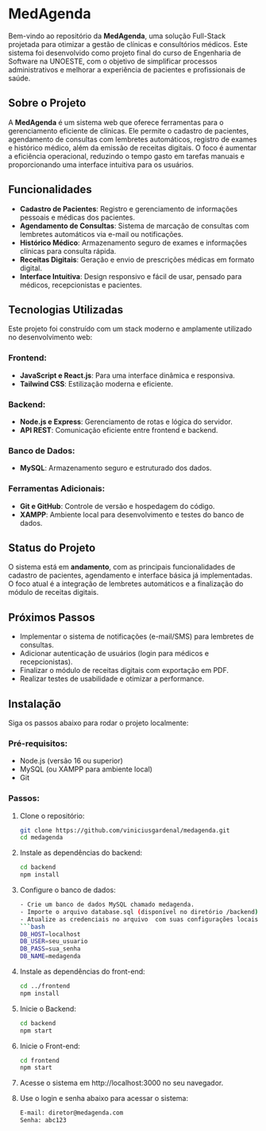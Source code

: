 # MedAgenda

Bem-vindo ao repositório da **MedAgenda**, uma solução Full-Stack projetada para otimizar a gestão de clínicas e consultórios médicos. Este sistema foi desenvolvido como projeto final do curso de Engenharia de Software na UNOESTE, com o objetivo de simplificar processos administrativos e melhorar a experiência de pacientes e profissionais de saúde.

## Sobre o Projeto

A **MedAgenda** é um sistema web que oferece ferramentas para o gerenciamento eficiente de clínicas. Ele permite o cadastro de pacientes, agendamento de consultas com lembretes automáticos, registro de exames e histórico médico, além da emissão de receitas digitais. O foco é aumentar a eficiência operacional, reduzindo o tempo gasto em tarefas manuais e proporcionando uma interface intuitiva para os usuários.

## Funcionalidades

- **Cadastro de Pacientes**: Registro e gerenciamento de informações pessoais e médicas dos pacientes.
- **Agendamento de Consultas**: Sistema de marcação de consultas com lembretes automáticos via e-mail ou notificações.
- **Histórico Médico**: Armazenamento seguro de exames e informações clínicas para consulta rápida.
- **Receitas Digitais**: Geração e envio de prescrições médicas em formato digital.
- **Interface Intuitiva**: Design responsivo e fácil de usar, pensado para médicos, recepcionistas e pacientes.

## Tecnologias Utilizadas

Este projeto foi construído com um stack moderno e amplamente utilizado no desenvolvimento web:

### Frontend:
- **JavaScript e React.js**: Para uma interface dinâmica e responsiva.
- **Tailwind CSS**: Estilização moderna e eficiente.

### Backend:
- **Node.js e Express**: Gerenciamento de rotas e lógica do servidor.
- **API REST**: Comunicação eficiente entre frontend e backend.

### Banco de Dados:
- **MySQL**: Armazenamento seguro e estruturado dos dados.

### Ferramentas Adicionais:
- **Git e GitHub**: Controle de versão e hospedagem do código.
- **XAMPP**: Ambiente local para desenvolvimento e testes do banco de dados.

## Status do Projeto

O sistema está em **andamento**, com as principais funcionalidades de cadastro de pacientes, agendamento e interface básica já implementadas. O foco atual é a integração de lembretes automáticos e a finalização do módulo de receitas digitais.

## Próximos Passos

- Implementar o sistema de notificações (e-mail/SMS) para lembretes de consultas.
- Adicionar autenticação de usuários (login para médicos e recepcionistas).
- Finalizar o módulo de receitas digitais com exportação em PDF.
- Realizar testes de usabilidade e otimizar a performance.

## Instalação

Siga os passos abaixo para rodar o projeto localmente:

### Pré-requisitos:
- Node.js (versão 16 ou superior)
- MySQL (ou XAMPP para ambiente local)
- Git

### Passos:

1. Clone o repositório:
   ```bash
   git clone https://github.com/viniciusgardenal/medagenda.git
   cd medagenda

2. Instale as dependências do backend:
    ```bash
    cd backend
    npm install

3. Configure o banco de dados:
    ```bash
    - Crie um banco de dados MySQL chamado medagenda.
    - Importe o arquivo database.sql (disponível no diretório /backend) para criar as tabelas necessárias.
    - Atualize as credenciais no arquivo  com suas configurações locais
    ```bash
    DB_HOST=localhost
    DB_USER=seu_usuario
    DB_PASS=sua_senha
    DB_NAME=medagenda
4. Instale as dependências do front-end:
    ```bash
    cd ../frontend
    npm install

5. Inicie o Backend:
    ```bash
    cd backend
    npm start

6. Inicie o Front-end:
    ```bash
    cd frontend
    npm start

7. Acesse o sistema em http://localhost:3000 no seu navegador.

8. Use o login e senha abaixo para acessar o sistema:
    ```bash
    E-mail: diretor@medagenda.com
    Senha: abc123